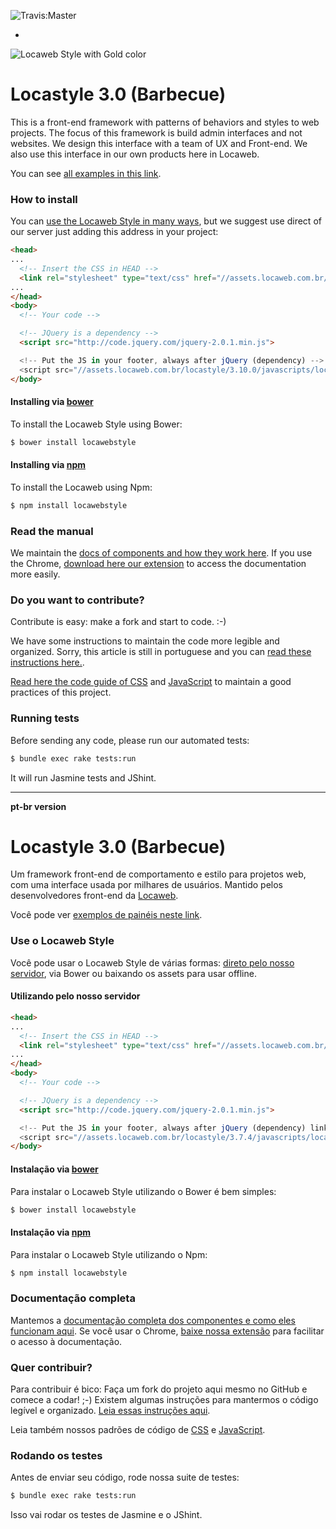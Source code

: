 ![Travis:Master](https://travis-ci.org/locaweb/locawebstyle.svg?branch=master "Travis Master")

-

![Locaweb Style with Gold color](http://i.imgur.com/3mBJPr4.png "Locaweb Style")


# Locastyle 3.0 (Barbecue)

This is a front-end framework with patterns of behaviors and styles to
web projects. The focus of this framework is build admin interfaces
and not websites. We design this interface with a team of UX and
Front-end. We also use this interface in our own products here in
Locaweb.

You can see
[all examples in this link](http://opensource.locaweb.com.br/locawebstyle/documentacao/exemplos/).

### How to install

You can
[use the Locaweb Style in many ways](http://opensource.locaweb.com.br/locawebstyle/documentacao/introducao/),
but we suggest use direct of our server just adding this address in
your project:

```html
<head>
...
  <!-- Insert the CSS in HEAD -->
  <link rel="stylesheet" type="text/css" href="//assets.locaweb.com.br/locastyle/3.10.0/stylesheets/locastyle.css">
...
</head>
<body>
  <!-- Your code -->

  <!-- JQuery is a dependency -->
  <script src="http://code.jquery.com/jquery-2.0.1.min.js">

  <!-- Put the JS in your footer, always after jQuery (dependency) -->
  <script src="//assets.locaweb.com.br/locastyle/3.10.0/javascripts/locastyle.js"></script>
</body>
```


#### Installing via [bower](http://bower.io)

To install the Locaweb Style using Bower:

```sh
$ bower install locawebstyle
```

#### Installing via [npm](https://www.npmjs.com/)

To install the Locaweb using Npm:

```sh
$ npm install locawebstyle
```

### Read the manual

We maintain the
[docs of components and how they work here](http://opensource.locaweb.com.br/locawebstyle/documentacao/introducao/). If
you use the Chrome,
[download here our extension](http://opensource.locaweb.com.br/locawebstyle/documentacao/introducao/chrome/)
to access the documentation more easily.

### Do you want to contribute?

Contribute is easy: make a fork and start to code. :-)

We have some instructions to maintain the code more legible and
organized. Sorry, this article is still in portuguese and you can
[read these instructions here.](http://opensource.locaweb.com.br/locawebstyle/documentacao/introducao/contribua/).

[Read here the code guide of CSS](http://opensource.locaweb.com.br/locawebstyle/documentacao/praticas/css/)
and
[JavaScript](http://opensource.locaweb.com.br/locawebstyle/documentacao/praticas/javascript/)
to maintain a good practices of this project.

### Running tests

Before sending any code, please run our automated tests:

```sh
$ bundle exec rake tests:run
```

It will run Jasmine tests and JShint.

---
**pt-br version**

# Locastyle 3.0 (Barbecue)

Um framework front-end de comportamento e estilo para projetos web,
com uma interface usada por milhares de usuários. Mantido pelos
desenvolvedores front-end da [Locaweb](http://locaweb.com.br/).

Você pode ver
[exemplos de painéis neste link](http://opensource.locaweb.com.br/locawebstyle/documentacao/exemplos/).

### Use o Locaweb Style

Você pode usar o Locaweb Style de várias formas:
[direto pelo nosso servidor](//assets.locaweb.com.br/locastyle/3.7.4/javascripts/locastyle.js),
via Bower ou baixando os assets para usar offline.

#### Utilizando pelo nosso servidor

```html
<head>
...
  <!-- Insert the CSS in HEAD -->
  <link rel="stylesheet" type="text/css" href="//assets.locaweb.com.br/locastyle/3.7.4/stylesheets/locastyle.css">
...
</head>
<body>
  <!-- Your code -->

  <!-- JQuery is a dependency -->
  <script src="http://code.jquery.com/jquery-2.0.1.min.js">

  <!-- Put the JS in your footer, always after jQuery (dependency) link -->
  <script src="//assets.locaweb.com.br/locastyle/3.7.4/javascripts/locastyle.js"></script>
</body>
```

#### Instalação via [bower](http://bower.io)

Para instalar o Locaweb Style utilizando o Bower é bem simples:

```sh
$ bower install locawebstyle
```

#### Instalação via [npm](https://www.npmjs.com/)

Para instalar o Locaweb Style utilizando o Npm:

```sh
$ npm install locawebstyle
```

### Documentação completa

Mantemos a
[documentação completa dos componentes e como eles funcionam aqui](http://opensource.locaweb.com.br/locawebstyle/documentacao/introducao/). Se
você usar o Chrome,
[baixe nossa extensão](http://opensource.locaweb.com.br/locawebstyle/documentacao/introducao/chrome/)
para facilitar o acesso à documentação.

### Quer contribuir?

Para contribuir é bico: Faça um fork do projeto aqui mesmo no GitHub e
comece a codar! ;-) Existem algumas instruções para mantermos o código
legível e
organizado. [Leia essas instruções aqui](http://opensource.locaweb.com.br/locawebstyle/documentacao/introducao/contribua/).

Leia também nossos padrões de código de
[CSS](http://opensource.locaweb.com.br/locawebstyle/documentacao/praticas/css/)
e
[JavaScript](http://opensource.locaweb.com.br/locawebstyle/documentacao/praticas/javascript/).

### Rodando os testes

Antes de enviar seu código, rode nossa suite de testes:

```sh
$ bundle exec rake tests:run
```

Isso vai rodar os testes de Jasmine e o JShint.
